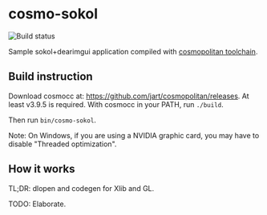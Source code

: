 # cosmo-sokol

![Build status](https://github.com/bullno1/cosmo-sokol/actions/workflows/build.yml/badge.svg)

Sample sokol+dearimgui application compiled with [cosmopolitan toolchain](https://github.com/jart/cosmopolitan/).

## Build instruction

Download cosmocc at: https://github.com/jart/cosmopolitan/releases.
At least v3.9.5 is required.
With cosmocc in your PATH, run `./build`.

Then run `bin/cosmo-sokol`.

Note: On Windows, if you are using a NVIDIA graphic card, you may have to disable "Threaded optimization".

## How it works

TL;DR: dlopen and codegen for Xlib and GL.

TODO: Elaborate.
